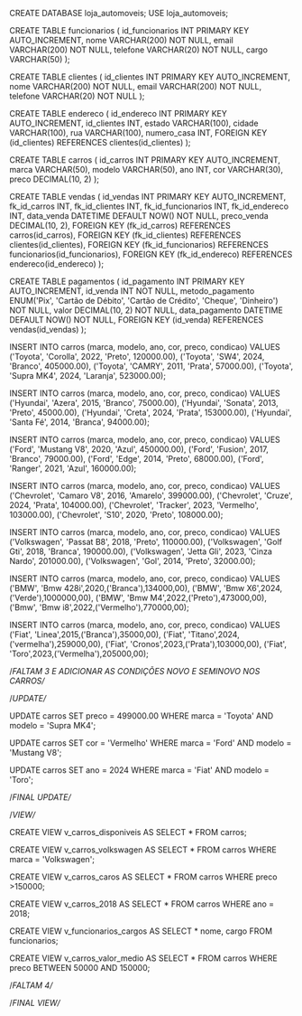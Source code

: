 CREATE DATABASE loja_automoveis;
USE loja_automoveis;

CREATE TABLE funcionarios (
    id_funcionarios INT PRIMARY KEY AUTO_INCREMENT,
    nome VARCHAR(200) NOT NULL,
    email VARCHAR(200) NOT NULL,
    telefone VARCHAR(20) NOT NULL,
    cargo VARCHAR(50)
);

CREATE TABLE clientes (
    id_clientes INT PRIMARY KEY AUTO_INCREMENT,
    nome VARCHAR(200) NOT NULL,
    email VARCHAR(200) NOT NULL,
    telefone VARCHAR(20) NOT NULL
);

CREATE TABLE endereco (
    id_endereco INT PRIMARY KEY AUTO_INCREMENT,
    id_clientes INT,
    estado VARCHAR(100),
    cidade VARCHAR(100),
    rua VARCHAR(100),
    numero_casa INT,
    FOREIGN KEY (id_clientes) REFERENCES clientes(id_clientes)
);

CREATE TABLE carros (
    id_carros INT PRIMARY KEY AUTO_INCREMENT,
    marca VARCHAR(50),
    modelo VARCHAR(50),
    ano INT,
    cor VARCHAR(30),
    preco DECIMAL(10, 2)
);

CREATE TABLE vendas (
    id_vendas INT PRIMARY KEY AUTO_INCREMENT,
    fk_id_carros INT,
    fk_id_clientes INT,
    fk_id_funcionarios INT,
    fk_id_endereco INT,
    data_venda DATETIME DEFAULT NOW() NOT NULL,
    preco_venda DECIMAL(10, 2),
    FOREIGN KEY (fk_id_carros) REFERENCES carros(id_carros),
    FOREIGN KEY (fk_id_clientes) REFERENCES clientes(id_clientes),
    FOREIGN KEY (fk_id_funcionarios) REFERENCES funcionarios(id_funcionarios),
    FOREIGN KEY (fk_id_endereco) REFERENCES endereco(id_endereco)
);

CREATE TABLE pagamentos (
    id_pagamento INT PRIMARY KEY AUTO_INCREMENT,
    id_venda INT NOT NULL,
    metodo_pagamento ENUM('Pix', 'Cartão de Débito', 'Cartão de Crédito', 'Cheque', 'Dinheiro') NOT NULL,
    valor DECIMAL(10, 2) NOT NULL,
    data_pagamento DATETIME DEFAULT NOW() NOT NULL,
    FOREIGN KEY (id_venda) REFERENCES vendas(id_vendas)
);

INSERT INTO carros (marca, modelo, ano, cor, preco, condicao) VALUES
('Toyota', 'Corolla', 2022, 'Preto', 120000.00),
('Toyota', 'SW4', 2024, 'Branco', 405000.00),
('Toyota', 'CAMRY', 2011, 'Prata', 57000.00),
('Toyota', 'Supra MK4', 2024, 'Laranja', 523000.00);

INSERT INTO carros (marca, modelo, ano, cor, preco, condicao) VALUES
('Hyundai', 'Azera', 2015, 'Branco', 75000.00),
('Hyundai', 'Sonata', 2013, 'Preto', 45000.00),
('Hyundai', 'Creta', 2024, 'Prata', 153000.00),
('Hyundai', 'Santa Fé', 2014, 'Branca', 94000.00);

INSERT INTO carros (marca, modelo, ano, cor, preco, condicao) VALUES
('Ford', 'Mustang V8', 2020, 'Azul', 450000.00),
('Ford', 'Fusion', 2017, 'Branco', 79000.00),
('Ford', 'Edge', 2014, 'Preto', 68000.00),
('Ford', 'Ranger', 2021, 'Azul', 160000.00);

INSERT INTO carros (marca, modelo, ano, cor, preco, condicao) VALUES
('Chevrolet', 'Camaro V8', 2016, 'Amarelo', 399000.00),
('Chevrolet', 'Cruze', 2024, 'Prata', 104000.00),
('Chevrolet', 'Tracker', 2023, 'Vermelho', 103000.00),
('Chevrolet', 'S10', 2020, 'Preto', 108000.00);

INSERT INTO carros (marca, modelo, ano, cor, preco, condicao) VALUES
('Volkswagen', 'Passat B8', 2018, 'Preto', 110000.00),
('Volkswagen', 'Golf Gti', 2018, 'Branca', 190000.00),
('Volkswagen', 'Jetta Gli', 2023, 'Cinza Nardo', 201000.00),
('Volkswagen', 'Gol', 2014, 'Preto', 32000.00);

INSERT INTO carros (marca, modelo, ano, cor, preco, condicao) VALUES
('BMW', 'Bmw 428i',2020,('Branca'),134000,00),
('BMW', 'Bmw X6',2024,('Verde'),1000000,00),
('BMW', 'Bmw M4',2022,('Preto'),473000,00),
('Bmw', 'Bmw i8',2022,('Vermelho'),770000,00);


INSERT INTO carros (marca, modelo, ano, cor, preco, condicao) VALUES
('Fiat', 'Linea',2015,('Branca'),35000,00),
('Fiat', 'Titano',2024,('vermelha'),259000,00),
('Fiat', 'Cronos',2023,('Prata'),103000,00),
('Fiat', 'Toro',2023,('Vermelha'),205000,00);

/*FALTAM 3 E ADICIONAR AS CONDIÇÕES NOVO E SEMINOVO NOS CARROS/*

/*UPDATE/*

UPDATE carros
SET preco = 499000.00
WHERE marca = 'Toyota' AND modelo = 'Supra MK4';

UPDATE carros
SET cor = 'Vermelho'
WHERE marca = 'Ford' AND modelo = 'Mustang V8';

UPDATE carros
SET ano = 2024
WHERE marca = 'Fiat' AND modelo = 'Toro';

/*FINAL UPDATE/*

/*VIEW/*

CREATE VIEW v_carros_disponiveis AS
SELECT * FROM carros;

CREATE VIEW v_carros_volkswagen AS
SELECT * FROM carros
WHERE marca = 'Volkswagen';

CREATE VIEW v_carros_caros AS
SELECT * FROM carros
WHERE preco >150000;

CREATE VIEW v_carros_2018 AS
SELECT * FROM carros
WHERE ano = 2018;

CREATE VIEW v_funcionarios_cargos AS
SELECT * nome, cargo FROM funcionarios;

CREATE VIEW v_carros_valor_medio AS
SELECT * FROM carros 
WHERE preco BETWEEN 50000 AND 150000;

/*FALTAM 4/*

/*FINAL VIEW/*

